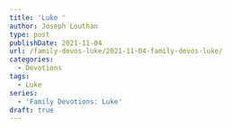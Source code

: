 ```yaml
---
title: 'Luke '
author: Joseph Louthan
type: post
publishDate: 2021-11-04
url: /family-devos-luke/2021-11-04-family-devos-luke/
categories:
  - Devotions
tags:
  - Luke
series:
  - 'Family Devotions: Luke'
draft: true
---
```

